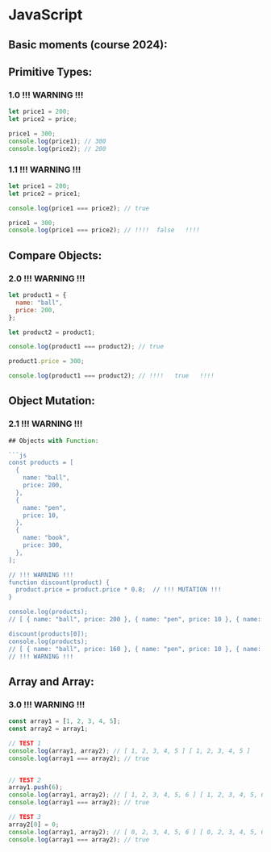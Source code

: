 ﻿# JavaScript

## Basic moments (course 2024):

## Primitive Types:

### 1.0 !!! WARNING !!!
```js
let price1 = 200;
let price2 = price;
```

```js
price1 = 300;
console.log(price1); // 300
console.log(price2); // 200
```

### 1.1 !!! WARNING !!!
```js
let price1 = 200;
let price2 = price1;

console.log(price1 === price2); // true

price1 = 300;
console.log(price1 === price2); // !!!!  false   !!!!
```

## Compare Objects:

### 2.0 !!! WARNING !!!

```js
let product1 = {
  name: "ball",
  price: 200,
};

let product2 = product1;

console.log(product1 === product2); // true

product1.price = 300;

console.log(product1 === product2); // !!!!   true   !!!!
```

## Object Mutation:

### 2.1 !!! WARNING !!!

```js
## Objects with Function:

```js
const products = [
  {
    name: "ball",
    price: 200,
  },
  {
    name: "pen",
    price: 10,
  },
  {
    name: "book",
    price: 300,
  },
];

// !!! WARNING !!!
function discount(product) {
  product.price = product.price * 0.8;  // !!! MUTATION !!! 
}

console.log(products);
// [ { name: "ball", price: 200 }, { name: "pen", price: 10 }, { name: "book", price: 300 } ]

discount(products[0]);
console.log(products);
// [ { name: "ball", price: 160 }, { name: "pen", price: 10 }, { name: "book", price: 240 } ]
// !!! WARNING !!!
```

## Array and Array:

### 3.0 !!! WARNING !!!

```js
const array1 = [1, 2, 3, 4, 5];
const array2 = array1;

// TEST 1
console.log(array1, array2); // [ 1, 2, 3, 4, 5 ] [ 1, 2, 3, 4, 5 ]
console.log(array1 === array2); // true


// TEST 2
array1.push(6);
console.log(array1, array2); // [ 1, 2, 3, 4, 5, 6 ] [ 1, 2, 3, 4, 5, 6 ]
console.log(array1 === array2); // true

// TEST 3
array2[0] = 0;
console.log(array1, array2); // [ 0, 2, 3, 4, 5, 6 ] [ 0, 2, 3, 4, 5, 6 ]
console.log(array1 === array2); // true
```






